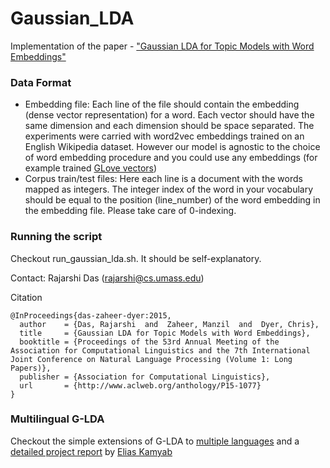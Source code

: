# Gaussian_LDA
Implementation of the paper - <a href="http://rajarshd.github.io/papers/acl2015.pdf">"Gaussian LDA for Topic Models with Word Embeddings"</a>

### Data Format

* Embedding file: Each line of the file should contain the embedding (dense vector representation) for a word. Each vector should have the same dimension and each dimension should be space separated. The experiments were carried with word2vec embeddings trained on an English Wikipedia dataset. However our model is agnostic to the choice of word embedding procedure and you could use any embeddings (for example trained <a href="http://nlp.stanford.edu/projects/glove/">GLove vectors</a>)
* Corpus train/test files: Here each line is a document with the words mapped as integers. The integer index of the word in your vocabulary should be equal to the position (line_number) of the word embedding in the embedding file. Please take care of 0-indexing.


### Running the script
Checkout run_gaussian_lda.sh. It should be self-explanatory.




Contact: Rajarshi Das (rajarshi@cs.umass.edu)

Citation
```
@InProceedings{das-zaheer-dyer:2015,
  author    = {Das, Rajarshi  and  Zaheer, Manzil  and  Dyer, Chris},
  title     = {Gaussian LDA for Topic Models with Word Embeddings},
  booktitle = {Proceedings of the 53rd Annual Meeting of the Association for Computational Linguistics and the 7th International Joint Conference on Natural Language Processing (Volume 1: Long Papers)},
  publisher = {Association for Computational Linguistics},
  url       = {http://www.aclweb.org/anthology/P15-1077}
}
```
### Multilingual G-LDA
Checkout the simple extensions of G-LDA to [multiple languages](https://github.com/EliasKB/Multilingual-Gaussian-Latent-Dirichlet-Allocation-MGLDA) and a [detailed project report](https://github.com/EliasKB/Multilingual-Gaussian-Latent-Dirichlet-Allocation-MGLDA/blob/master/MGLDA.pdf) by [Elias Kamyab](https://www.linkedin.com/in/elias-kamyab-71669014b/)





